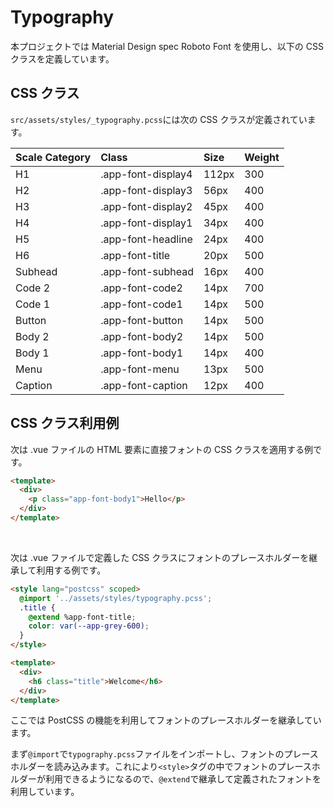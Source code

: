 # Typography

本プロジェクトでは Material Design spec Roboto Font を使用し、以下の CSS クラスを定義しています。

## CSS クラス

`src/assets/styles/_typography.pcss`には次の CSS クラスが定義されています。

| Scale Category                                                                  | Class              | Size  | Weight |
| :------------------------------------------------------------------------------ | :----------------- | :---- | :----- |
| <div class="app-font-display4" style="color: var(--app-grey-600);">H1</div>     | .app-font-display4 | 112px | 300    |
| <div class="app-font-display3" style="color: var(--app-grey-600);">H2</div>     | .app-font-display3 | 56px  | 400    |
| <div class="app-font-display2" style="color: var(--app-grey-600);">H3</div>     | .app-font-display2 | 45px  | 400    |
| <div class="app-font-display1" style="color: var(--app-grey-600);">H4</div>     | .app-font-display1 | 34px  | 400    |
| <div class="app-font-headline" style="color: var(--app-grey-600);">H5</div>     | .app-font-headline | 24px  | 400    |
| <div class="app-font-title" style="color: var(--app-grey-600);">H6</div>        | .app-font-title    | 20px  | 500    |
| <div class="app-font-subhead" style="color: var(--app-grey-600);">Subhead</div> | .app-font-subhead  | 16px  | 400    |
| <div class="app-font-code2" style="color: var(--app-grey-600);">Code 2</div>    | .app-font-code2    | 14px  | 700    |
| <div class="app-font-code1" style="color: var(--app-grey-600);">Code 1</div>    | .app-font-code1    | 14px  | 500    |
| <div class="app-font-button" style="color: var(--app-grey-600);">Button</div>   | .app-font-button   | 14px  | 500    |
| <div class="app-font-body2" style="color: var(--app-grey-600);">Body 2</div>    | .app-font-body2    | 14px  | 500    |
| <div class="app-font-body1" style="color: var(--app-grey-600);">Body 1</div>    | .app-font-body1    | 14px  | 400    |
| <div class="app-font-menu" style="color: var(--app-grey-600);">Menu</div>       | .app-font-menu     | 13px  | 500    |
| <div class="app-font-caption" style="color: var(--app-grey-600);">Caption</div> | .app-font-caption  | 12px  | 400    |

## CSS クラス利用例

次は .vue ファイルの HTML 要素に直接フォントの CSS クラスを適用する例です。

```html
<template>
  <div>
    <p class="app-font-body1">Hello</p>
  </div>
</template>
```

<br>

次は .vue ファイルで定義した CSS クラスにフォントのプレースホルダーを継承して利用する例です。

```html
<style lang="postcss" scoped>
  @import '../assets/styles/typography.pcss';
  .title {
    @extend %app-font-title;
    color: var(--app-grey-600);
  }
</style>

<template>
  <div>
    <h6 class="title">Welcome</h6>
  </div>
</template>
```

ここでは PostCSS の機能を利用してフォントのプレースホルダーを継承しています。

まず`@import`で`typography.pcss`ファイルをインポートし、フォントのプレースホルダーを読み込みます。これにより`<style>`タグの中でフォントのプレースホルダーが利用できるようになるので、`@extend`で継承して定義されたフォントを利用しています。
